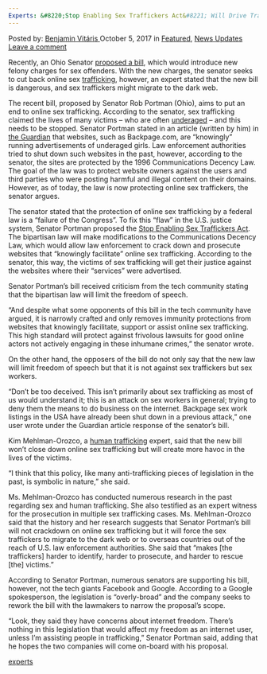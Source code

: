 ```yaml
---
Experts: &#8220;Stop Enabling Sex Traffickers Act&#8221; Will Drive Traffickers Toward the DarkWeb
---
```

<article class="post-listing post-22948 post type-post status-publish format-standard has-post-thumbnail hentry 
 tag-experts">
<div class="post-inner">
<span>Posted by: <a href="https://www.deepdotweb.com/author/benjaminvi/" title="">Benjamin Vitáris </a></span>
<span>October 5, 2017</span>
<span>in <a href="https://www.deepdotweb.com/category/deepdot-news/" rel="category tag">Featured</a>, <a href="https://www.deepdotweb.com/category/news-updates/" rel="category tag">News Updates</a></span>
<span><a href="https://www.deepdotweb.com/2017/10/05/new-bill-to-clamp-down-on-online/#respond">Leave a comment</a></span>


<p>Recently, an Ohio Senator <a href="http://www.wdtv.com/content/news/Sex-trafficking-internet-crackdown-proposal-446552313.html">proposed a bill</a>, which would introduce new felony charges for sex offenders. With the new charges, the senator seeks to cut back online sex <a href="https://www.deepdotweb.com/2017/09/11/15-year-old-school-boy-arrested-darknet-drug-trafficking/">trafficking</a>, however, an expert stated that the new bill is dangerous, and sex traffickers might migrate to the dark web.</p>
<p>The recent bill, proposed by Senator Rob Portman (Ohio), aims to put an end to online sex trafficking. According to the senator, sex trafficking claimed the lives of many victims &#8211; who are often <a href="https://www.deepdotweb.com/2017/04/09/german-abused-underaged-girls-shared-content-dark-web/">underaged</a> &#8211; and this needs to be stopped. Senator Portman stated in an article (written by him) in <a href="https://www.theguardian.com/commentisfree/2017/sep/19/stop-sex-trafficking-bill-rob-porter">the Guardian</a> that websites, such as Backpage.com, are “knowingly” running advertisements of underaged girls. Law enforcement authorities tried to shut down such websites in the past, however, according to the senator, the sites are protected by the 1996 Communications Decency Law. The goal of the law was to protect website owners against the users and third parties who were posting harmful and illegal content on their domains. However, as of today, the law is now protecting online sex traffickers, the senator argues.</p>
<p>The senator stated that the protection of online sex trafficking by a federal law is a “failure of the Congress”. To fix this “flaw” in the U.S. justice system, Senator Portman proposed the <a href="https://www.portman.senate.gov/public/index.cfm/press-releases?ID=1FF6DB17-B7A2-4E70-B901-CA07E43065CB">Stop Enabling Sex Traffickers Act</a>. The bipartisan law will make modifications to the Communications Decency Law, which would allow law enforcement to crack down and prosecute websites that “knowingly facilitate” online sex trafficking. According to the senator, this way, the victims of sex trafficking will get their justice against the websites where their “services” were advertised.</p>
<p>Senator Portman’s bill received criticism from the tech community stating that the bipartisan law will limit the freedom of speech.</p>
<p>“And despite what some opponents of this bill in the tech community have argued, it is narrowly crafted and only removes immunity protections from websites that knowingly facilitate, support or assist online sex trafficking. This high standard will protect against frivolous lawsuits for good online actors not actively engaging in these inhumane crimes,” the senator wrote.</p>
<p>On the other hand, the opposers of the bill do not only say that the new law will limit freedom of speech but that it is not against sex traffickers but sex workers.</p>
<p>“Don&#8217;t be too deceived. This isn&#8217;t primarily about sex trafficking as most of us would understand it; this is an attack on sex workers in general; trying to deny them the means to do business on the internet. Backpage sex work listings in the USA have already been shut down in a previous attack,” one user wrote under the Guardian article response of the senator’s bill.</p>
<p>Kim Mehlman-Orozco, a <a href="https://www.deepdotweb.com/2017/01/18/darpa-fight-human-trafficking/">human trafficking</a> expert, said that the new bill won’t close down online sex trafficking but will create more havoc in the lives of the victims.</p>
<p>“I think that this policy, like many anti-trafficking pieces of legislation in the past, is symbolic in nature,” she said.</p>
<p>Ms. Mehlman-Orozco has conducted numerous research in the past regarding sex and human trafficking. She also testified as an expert witness for the prosecution in multiple sex trafficking cases. Ms. Mehlman-Orozco said that the history and her research suggests that Senator Portman’s bill will not crackdown on online sex trafficking but it will force the sex traffickers to migrate to the dark web or to overseas countries out of the reach of U.S. law enforcement authorities. She said that “makes [the traffickers] harder to identify, harder to prosecute, and harder to rescue [the] victims.”</p>
<p>According to Senator Portman, numerous senators are supporting his bill, however, not the tech giants Facebook and Google. According to a Google spokesperson, the legislation is “overly-broad” and the company seeks to rework the bill with the lawmakers to narrow the proposal’s scope.</p>
<p>“Look, they said they have concerns about internet freedom. There’s nothing in this legislation that would affect my freedom as an internet user, unless I’m assisting people in trafficking,” Senator Portman said, adding that he hopes the two companies will come on-board with his proposal.</p>
</div>
<a href="https://www.deepdotweb.com/tag/experts/" rel="tag">experts</a></span> <span style="display:none" class="updated">2017-10-05<a href="https://www.deepdotweb.com/author/benjaminvi/" title="Posts by Benjamin Vitáris" rel="author">Benjamin Vitáris</a></strong></div>
</div>
</article>

